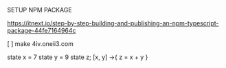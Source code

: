 SETUP NPM PACKAGE

https://itnext.io/step-by-step-building-and-publishing-an-npm-typescript-package-44fe7164964c

[ ] make 4iv.oneii3.com

state x = 7
state y = 9
state z;
[x, y] ->{
z = x + y
}
